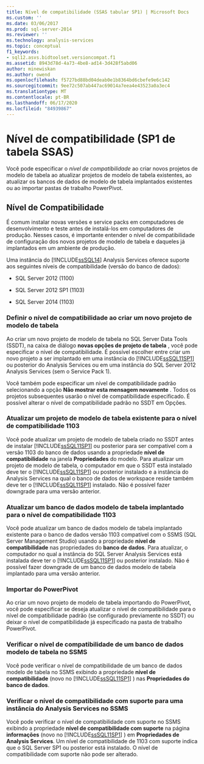 ```yaml
---
title: Nível de compatibilidade (SSAS tabular SP1) | Microsoft Docs
ms.custom: ''
ms.date: 03/06/2017
ms.prod: sql-server-2014
ms.reviewer: ''
ms.technology: analysis-services
ms.topic: conceptual
f1_keywords:
- sql12.asvs.bidtoolset.versioncompat.f1
ms.assetid: 8943d78d-4a73-4be8-ad14-3d428f5abd06
author: minewiskan
ms.author: owend
ms.openlocfilehash: f5727bd88bd04deab0e1b8364bd6cbefe9e6c142
ms.sourcegitcommit: 9ee72c507ab447ac69014a7eea4e43523a0a3ec4
ms.translationtype: MT
ms.contentlocale: pt-BR
ms.lasthandoff: 06/17/2020
ms.locfileid: "84939867"
---
```

# <a name="compatibility-level-ssas-tabular-sp1"></a>Nível de compatibilidade (SP1 de tabela SSAS)
  Você pode especificar o *nível de compatibilidade* ao criar novos projetos de modelo de tabela ao atualizar projetos de modelo de tabela existentes, ao atualizar os bancos de dados de modelo de tabela implantados existentes ou ao importar pastas de trabalho PowerPivot.  
  
## <a name="compatibility-level"></a>Nível de Compatibilidade  
 É comum instalar novas versões e service packs em computadores de desenvolvimento e teste antes de instalá-los em computadores de produção. Nesses casos, é importante entender o nível de compatibilidade de configuração dos novos projetos de modelo de tabela e daqueles já implantados em um ambiente de produção.  
  
 Uma instância do [!INCLUDE[ssSQL14](../../includes/sssql14-md.md)] Analysis Services oferece suporte aos seguintes níveis de compatibilidade (versão do banco de dados):  
  
-   SQL Server 2012 (1100)  
  
-   SQL Server 2012 SP1 (1103)  
  
-   SQL Server 2014 (1103)  
  
### <a name="set-compatibility-level-when-creating-a-new-tabular-model-project"></a>Definir o nível de compatibilidade ao criar um novo projeto de modelo de tabela  
 Ao criar um novo projeto de modelo de tabela no SQL Server Data Tools (SSDT), na caixa de diálogo **novas opções de projeto de tabela** , você pode especificar o nível de compatibilidade. É possível escolher entre criar um novo projeto a ser implantado em uma instância do [!INCLUDE[ssSQL11SP1](../../includes/sssql11sp1-md.md)] ou posterior do Analysis Services ou em uma instância do SQL Server 2012 Analysis Services (sem o Service Pack 1).  
  
 Você também pode especificar um nível de compatibilidade padrão selecionando a opção **Não mostrar esta mensagem novamente** . Todos os projetos subsequentes usarão o nível de compatibilidade especificado. É possível alterar o nível de compatibilidade padrão no SSDT em Opções.  
  
### <a name="upgrade-an-existing-tabular-model-project-to-1103-compatibility-level"></a>Atualizar um projeto de modelo de tabela existente para o nível de compatibilidade 1103  
 Você pode atualizar um projeto de modelo de tabela criado no SSDT antes de instalar [!INCLUDE[ssSQL11SP1](../../includes/sssql11sp1-md.md)] ou posterior para ser compatível com a versão 1103 do banco de dados usando a propriedade **nível de compatibilidade** na janela **Propriedades** do modelo. Para atualizar um projeto de modelo de tabela, o computador em que o SSDT está instalado deve ter o [!INCLUDE[ssSQL11SP1](../../includes/sssql11sp1-md.md)] ou posterior instalado e a instância do Analysis Services na qual o banco de dados de workspace reside também deve ter o [!INCLUDE[ssSQL11SP1](../../includes/sssql11sp1-md.md)] instalado. Não é possível fazer downgrade para uma versão anterior.  
  
### <a name="upgrade-a-deployed-tabular-model-database-to-1103-compatibility-level"></a>Atualizar um banco de dados modelo de tabela implantado para o nível de compatibilidade 1103  
 Você pode atualizar um banco de dados modelo de tabela implantado existente para o banco de dados versão 1103 compatível com o SSMS (SQL Server Management Studio) usando a propriedade **nível de compatibilidade** nas propriedades do **banco de dados**. Para atualizar, o computador no qual a instância do SQL Server Analysis Services está instalada deve ter o [!INCLUDE[ssSQL11SP1](../../includes/sssql11sp1-md.md)] ou posterior instalado. Não é possível fazer downgrade de um banco de dados modelo de tabela implantado para uma versão anterior.  
  
### <a name="import-from-powerpivot"></a>Importar do PowerPivot  
 Ao criar um novo projeto de modelo de tabela importando do PowerPivot, você pode especificar se deseja atualizar o nível de compatibilidade para o nível de compatibilidade padrão (se configurado previamente no SSDT) ou deixar o nível de compatibilidade já especificado na pasta de trabalho PowerPivot.  
  
### <a name="check-compatibility-level-for-a-tabular-model-database-in-ssms"></a>Verificar o nível de compatibilidade de um banco de dados modelo de tabela no SSMS  
 Você pode verificar o nível de compatibilidade de um banco de dados modelo de tabela no SSMS exibindo a propriedade **nível de compatibilidade** (novo no [!INCLUDE[ssSQL11SP1](../../includes/sssql11sp1-md.md)] ) nas **Propriedades do banco de dados**.  
  
### <a name="check-supported-compatibility-level-for-an-analysis-services-instance-in-ssms"></a>Verificar o nível de compatibilidade com suporte para uma instância do Analysis Services no SSMS  
 Você pode verificar o nível de compatibilidade com suporte no SSMS exibindo a propriedade **nível de compatibilidade com suporte** na página **informações** (novo no [!INCLUDE[ssSQL11SP1](../../includes/sssql11sp1-md.md)] ) em **Propriedades de Analysis Services**. Um nível de compatibilidade de 1103 com suporte indica que o SQL Server SP1 ou posterior está instalado. O nível de compatibilidade com suporte não pode ser alterado.  
  
  
